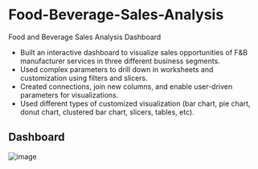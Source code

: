 # Food-Beverage-Sales-Analysis
Food and Beverage Sales Analysis Dashboard
* Built an interactive dashboard to visualize sales opportunities of F&B manufacturer services in three different business segments.
* Used complex parameters to drill down in worksheets and customization using filters and slicers.
* Created connections, join new columns, and enable user-driven parameters for visualizations.
* Used different types of customized visualization (bar chart, pie chart, donut chart, clustered bar chart, slicers, tables, etc).

## Dashboard

![image](https://github.com/mmankoji/Food-Beverage-Sales-Analysis/assets/81578274/59967dfc-f9f3-4a9d-9f46-821fe9f42ccf)
